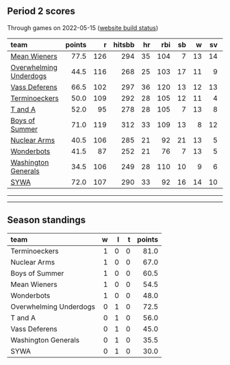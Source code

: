 

## Period 2 scores

Through games on 2022-05-15 ([website build status](https://github.com/brian-bot/pl-site/actions))


|team                                              | points|   r| hitsbb| hr| rbi| sb|  w| sv|  so|   era|  whip|
|:-------------------------------------------------|------:|---:|------:|--:|---:|--:|--:|--:|---:|-----:|-----:|
|[Mean Wieners](./meanwieners)                     |   77.5| 126|    294| 35| 104|  7| 13| 14| 182| 2.865| 1.020|
|[Overwhelming Underdogs](./overwhelmingunderdogs) |   44.5| 116|    268| 25| 103| 17| 11|  9| 154| 3.998| 1.210|
|[Vass Deferens](./vassdeferens)                   |   66.5| 102|    297| 36| 120| 13| 12| 13| 118| 3.591| 1.197|
|[Terminoeckers](./terminoeckers)                  |   50.0| 109|    292| 28| 105| 12| 11|  4| 176| 3.785| 1.194|
|[T and A](./tanda)                                |   52.0|  95|    278| 28| 105|  7| 13|  8| 190| 3.369| 1.203|
|[Boys of Summer](./boysofsummer)                  |   71.0| 119|    312| 33| 109| 13|  8| 12| 199| 3.749| 1.185|
|[Nuclear Arms](./nucleararms)                     |   40.5| 106|    285| 21|  92| 21| 13|  5| 152| 3.972| 1.235|
|[Wonderbots](./wonderbots)                        |   41.5|  87|    252| 21|  76|  7| 13|  5| 204| 3.695| 1.106|
|[Washington Generals](./washingtongenerals)       |   34.5| 106|    249| 28| 110| 10|  9|  6| 115| 3.945| 1.295|
|[SYWA](./sywa)                                    |   72.0| 107|    290| 33|  92| 16| 14| 10| 188| 3.173| 1.100|

* * *
* * *

## Season standings


|team                   |  w|  l|  t| points|
|:----------------------|--:|--:|--:|------:|
|Terminoeckers          |  1|  0|  0|   81.0|
|Nuclear Arms           |  1|  0|  0|   67.0|
|Boys of Summer         |  1|  0|  0|   60.5|
|Mean Wieners           |  1|  0|  0|   54.5|
|Wonderbots             |  1|  0|  0|   48.0|
|Overwhelming Underdogs |  0|  1|  0|   72.5|
|T and A                |  0|  1|  0|   56.0|
|Vass Deferens          |  0|  1|  0|   45.0|
|Washington Generals    |  0|  1|  0|   35.5|
|SYWA                   |  0|  1|  0|   30.0|


